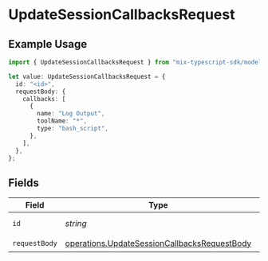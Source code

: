# UpdateSessionCallbacksRequest

## Example Usage

```typescript
import { UpdateSessionCallbacksRequest } from "mix-typescript-sdk/models/operations";

let value: UpdateSessionCallbacksRequest = {
  id: "<id>",
  requestBody: {
    callbacks: [
      {
        name: "Log Output",
        toolName: "*",
        type: "bash_script",
      },
    ],
  },
};
```

## Fields

| Field                                                                                                        | Type                                                                                                         | Required                                                                                                     | Description                                                                                                  |
| ------------------------------------------------------------------------------------------------------------ | ------------------------------------------------------------------------------------------------------------ | ------------------------------------------------------------------------------------------------------------ | ------------------------------------------------------------------------------------------------------------ |
| `id`                                                                                                         | *string*                                                                                                     | :heavy_check_mark:                                                                                           | Session ID to update                                                                                         |
| `requestBody`                                                                                                | [operations.UpdateSessionCallbacksRequestBody](../../models/operations/updatesessioncallbacksrequestbody.md) | :heavy_check_mark:                                                                                           | N/A                                                                                                          |